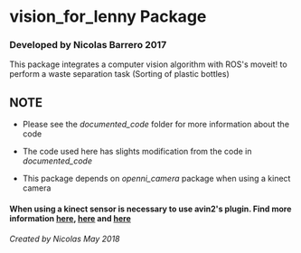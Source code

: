 # vision_for_lenny Package 
### Developed by Nicolas Barrero 2017

This package integrates a computer vision algorithm with ROS's moveit! to perform a waste separation task (Sorting of plastic bottles)

## NOTE

* Please see the *documented_code* folder for more information about the code

* The code used here has slights modification from the code in *documented_code*

* This package depends on *openni_camera* package when using a kinect camera

#### When using a kinect sensor is necessary to use avin2's plugin. Find more information [here](https://github.com/avin2/SensorKinect), [here](http://blog.justsophie.com/installing-kinect-nite-drivers-on-ubuntu-14-04-and-ros-indigo/) and [here](https://docs.opencv.org/2.4/doc/user_guide/ug_kinect.html)

*Created by Nicolas May 2018*
